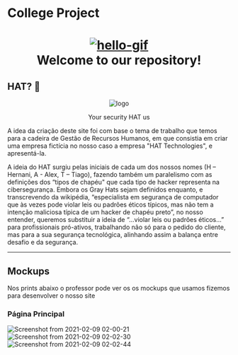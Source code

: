 # College Project

<a href="https://github.com/xbeatzsec/xbeatzsec.github.io"><h1 align="center"> <img src="https://github.com/tusharnankani/tusharnankani/blob/master/Assets/hello.gif" alt="hello-gif"></a> <br >Welcome to our repository!</h1>

## HAT? 🤔

<p align="center">
  <img src="https://user-images.githubusercontent.com/75812403/104663021-fd1bc880-56c3-11eb-98b0-2fc932040081.png" alt="logo"/></p>
<P align="center">
  Your security HAT us</p>
  
  
A idea da criação deste site foi com base o tema de trabalho que temos para a cadeira de Gestão de Recursos Humanos, em que consistia em criar uma empresa fictícia
no nosso caso a empresa "HAT Technologies", e apresentá-la.

A ideia do HAT surgiu pelas iniciais de cada um dos nossos nomes (H – Hernani, A - Alex, T – Tiago), fazendo também um paralelismo com as definições dos “tipos de chapéu" que cada tipo de hacker representa na cibersegurança. Embora os Gray Hats sejam definidos enquanto, e transcrevendo da wikipédia, “especialista em segurança de computador que às vezes pode violar leis ou padrões éticos típicos, mas não tem a intenção maliciosa típica de um hacker de chapéu preto”, no nosso entender, queremos substituir a ideia de “...violar leis ou padrões éticos...” para profissionais pró-ativos, trabalhando não só para o pedido do cliente, mas para a sua segurança tecnológica, alinhando assim a balança entre desafio e da segurança. 

-----------------------------------------------------------



## Mockups

Nos prints abaixo o professor pode ver os os mockups que usamos fizemos para desenvolver o nosso site

### Página Principal

![Screenshot from 2021-02-09 02-00-21](https://user-images.githubusercontent.com/75812403/107305347-b929a280-6a7a-11eb-9766-7afb2847b56e.png)
![Screenshot from 2021-02-09 02-02-30](https://user-images.githubusercontent.com/75812403/107305441-e9714100-6a7a-11eb-8c82-ba9aed17ea3a.png)
![Screenshot from 2021-02-09 02-02-44](https://user-images.githubusercontent.com/75812403/107305462-f2faa900-6a7a-11eb-980d-dc2a115a6b5a.png)
